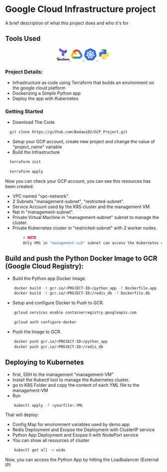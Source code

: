 
# Google Cloud Infrastructure project

A brief description of what this project does and who it's for

## Tools Used

<p align="center">
<a href="https://www.terraform.io/" target="_blank" rel="noreferrer"> <img src="https://raw.githubusercontent.com/AbdEl-RahmanKhaled/AbdEl-RahmanKhaled/main/icons/terraform/terraform-original-wordmark.svg" alt="terraform" width="40" height="40"/> </a> <a href="https://cloud.google.com" target="_blank" rel="noreferrer"> <img src="https://raw.githubusercontent.com/AbdEl-RahmanKhaled/AbdEl-RahmanKhaled/main/icons/googlecloud/googlecloud-original.svg" alt="gcp" width="40" height="40"/> </a> <a href="https://kubernetes.io" target="_blank" rel="noreferrer"> <img src="https://raw.githubusercontent.com/AbdEl-RahmanKhaled/AbdEl-RahmanKhaled/main/icons/kubernetes/kubernetes-icon.svg" alt="kubernetes" width="40" height="40"/> </a> <a href="https://www.python.org" target="_blank" rel="noreferrer"> <img src="https://raw.githubusercontent.com/AbdEl-RahmanKhaled/AbdEl-RahmanKhaled/main/icons/python/python-original.svg" alt="python" width="40" height="40"/> </a>
</p>


### Project Details:

 - Infrastructure as code using Terraform that builds an environment on the google cloud platform
 - Dockerizing a Simple Python app
 - Deploy the app with Kubernetes 

### Getting Started

- Download The Code

```bash
  git clone https://github.com/Badawi02/GCP_Project.git
```
- Setup your GCP account, create new project and change the value of "project_name" variable
- Build the Infrastructure
```bash
  terraform init
```
```bash
  terraform apply
```
Now you can check your GCP account, you can see this resources has been created:
- VPC named "vpc-network".
- 2 Subnets "management-subnet", "restricted-subnet".
- Service Account used by the K8S cluster and the management VM.
- Nat in "management-subnet".
- Private Virtual Machine in "management-subnet" subnet to manage the cluster.
- Private Kubernetes cluster in "restricted-subnet" with 2 worker nodes.

```bash
        # NOTE
        Only VMs in "management-sub" subnet can access the Kubernetes cluster.
```

## Build and push the Python Docker Image to GCR (Google Cloud Registry):
- Build the Python app Docker Image.
```bash
    docker build -t gcr.io/<PROJECT-ID>/python_app -f Dockerfile.app
    docker build -t gcr.io/<PROJECT-ID>/redis_db -f Dockerfile.db
```
- Setup and configure Docker to Push to GCR.
```bash
    gcloud services enable containerregistry.googleapis.com
```  
```bash
    gcloud auth configure-docker 
``` 
- Push the Image to GCR.
```bash
    docker push gcr.io/<PROJECT-ID>/python_app
    docker push gcr.io/<PROJECT-ID>/redis_db
```

## Deploying to Kubernetes
- first, SSH to the management "management-VM"
- Install the Kubectl tool to manage the Kubernetes cluster.
- go to K8S Folder and copy the content of each YML file to the management-VM
- Run 
```bash
    kubectl apply -f <yourfile>.YML
```
That will deploy:
- Config Map for environment variables used by demo app
- Redis Deployment and Exopse the Deployment with ClusterIP service
- Python App Deployment and Exopse it with NodePort service
- You can show all resources of cluster
```bash
    kubectl get all -o wide
```
Now, you can access the Python App by hitting the Loadbalancer (External IP) 
